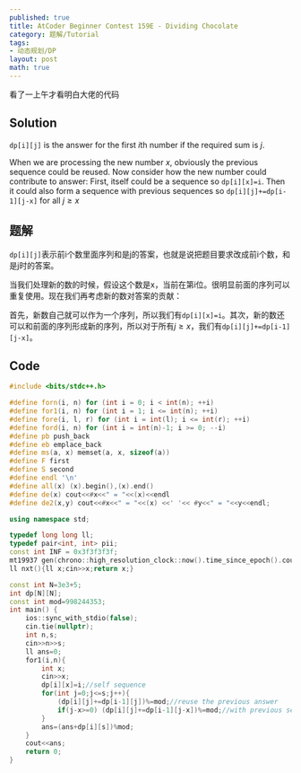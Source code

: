 ```yaml
---
published: true
title: AtCoder Beginner Contest 159E - Dividing Chocolate
category: 题解/Tutorial
tags: 
- 动态规划/DP
layout: post
math: true
---
```

看了一上午才看明白大佬的代码
<!-- more -->

## Solution

`dp[i][j]` is the answer for the first $i$th number if the required sum is $j$.

When we are processing the new number $x$, obviously the previous sequence could be reused. Now consider how the new number could contribute to answer: First, itself could be a sequence so `dp[i][x]=i`. Then it could also form a sequence with previous sequences so `dp[i][j]+=dp[i-1][j-x]` for all $j\ge x$

## 题解

`dp[i][j]`表示前i个数里面序列和是j的答案，也就是说把题目要求改成前i个数，和是j时的答案。

当我们处理新的数的时候，假设这个数是x，当前在第i位。很明显前面的序列可以重复使用。现在我们再考虑新的数对答案的贡献：

首先，新数自己就可以作为一个序列，所以我们有`dp[i][x]=i`。其次，新的数还可以和前面的序列形成新的序列，所以对于所有$j\ge x$，我们有`dp[i][j]+=dp[i-1][j-x]`。

## Code

```cpp
#include <bits/stdc++.h>

#define forn(i, n) for (int i = 0; i < int(n); ++i)
#define for1(i, n) for (int i = 1; i <= int(n); ++i)
#define fore(i, l, r) for (int i = int(l); i <= int(r); ++i)
#define ford(i, n) for (int i = int(n)-1; i >= 0; --i)
#define pb push_back
#define eb emplace_back
#define ms(a, x) memset(a, x, sizeof(a))
#define F first
#define S second
#define endl '\n'
#define all(x) (x).begin(),(x).end()
#define de(x) cout<<#x<<" = "<<(x)<<endl
#define de2(x,y) cout<<#x<<" = "<<(x) <<' '<< #y<<" = "<<y<<endl;

using namespace std;

typedef long long ll;
typedef pair<int, int> pii;
const int INF = 0x3f3f3f3f;
mt19937 gen(chrono::high_resolution_clock::now().time_since_epoch().count());
ll nxt(){ll x;cin>>x;return x;}

const int N=3e3+5;
int dp[N][N];
const int mod=998244353;
int main() {
    ios::sync_with_stdio(false);
    cin.tie(nullptr);
    int n,s;
    cin>>n>>s;
    ll ans=0;
    for1(i,n){
        int x;
        cin>>x;
        dp[i][x]=i;//self sequence
        for(int j=0;j<=s;j++){
            (dp[i][j]+=dp[i-1][j])%=mod;//reuse the previous answer
            if(j-x>=0) (dp[i][j]+=dp[i-1][j-x])%=mod;//with previous sequences
        }
        ans=(ans+dp[i][s])%mod;
    }
    cout<<ans;
    return 0;
}
```
